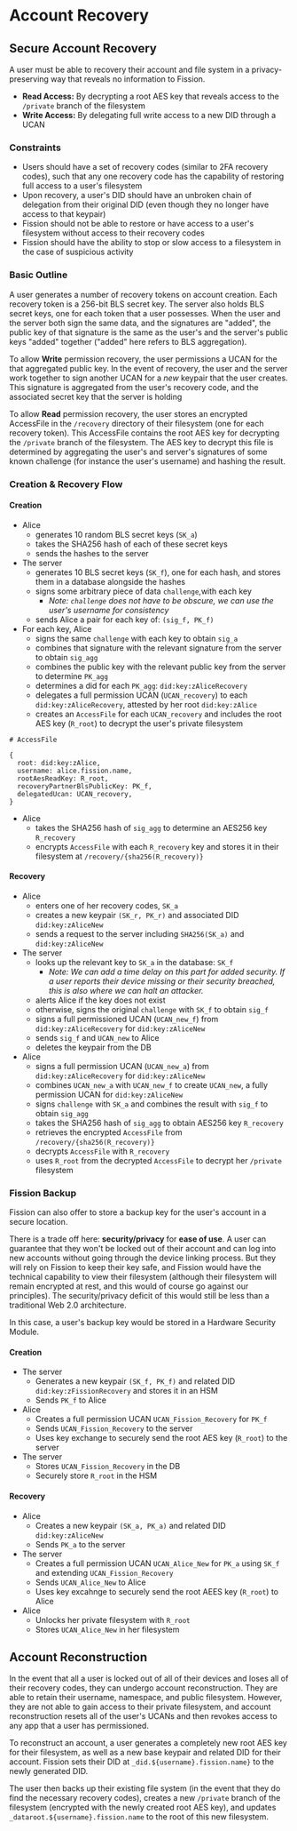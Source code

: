 # Account Recovery

## Secure Account Recovery

A user must be able to recovery their account and file system in a privacy-preserving way that reveals no information to Fission.  
- **Read Access:** By decrypting a root AES key that reveals access to the `/private` branch of the filesystem   
- **Write Access:** By delegating full write access to a new DID through a UCAN

### Constraints

* Users should have a set of recovery codes \(similar to 2FA recovery codes\), such that any one recovery code has the capability of restoring full access to a user's filesystem
* Upon recovery, a user's DID should have an unbroken chain of delegation from their original DID \(even though they no longer have access to that keypair\)
* Fission should not be able to restore or have access to a user's filesystem without access to their recovery codes
* Fission should have the ability to stop or slow access to a filesystem in the case of suspicious activity

### Basic Outline

A user generates a number of recovery tokens on account creation. Each recovery token is a 256-bit BLS secret key. The server also holds BLS secret keys, one for each token that a user possesses. When the user and the server both sign the same data, and the signatures are "added", the public key of that signature is the same as the user's and the server's public keys "added" together \("added" here refers to BLS aggregation\).

To allow **Write** permission recovery, the user permissions a UCAN for the that aggregated public key. In the event of recovery, the user and the server work together to sign another UCAN for a _new_ keypair that the user creates. This signature is aggregated from the user's recovery code, and the associated secret key that the server is holding

To allow **Read** permission recovery, the user stores an encrypted AccessFile in the `/recovery` directory of their filesystem \(one for each recovery token\). This AccessFile contains the root AES key for decrypting the `/private` branch of the filesystem. The AES key to decrypt this file is determined by aggregating the user's and server's signatures of some known challenge \(for instance the user's username\) and hashing the result.

### Creation & Recovery Flow

#### C**reation**

* Alice
  * generates 10 random BLS secret keys \(`SK_a`\)
  * takes the SHA256 hash of each of these secret keys
  * sends the hashes to the server
* The server
  * generates 10 BLS secret keys \(`SK_f`\), one for each hash, and stores them in a database alongside the hashes
  * signs some arbitrary piece of data `challenge`,with each key
    * _Note: `challenge` does not have to be obscure, we can use the user's username for consistency_
  * sends Alice a pair for each key of: `(sig_f, PK_f)` 
* For each key, Alice
  * signs the same `challenge` with each key to obtain `sig_a`
  * combines that signature with the relevant signature from the server to obtain `sig_agg`
  * combines the public key with the relevant public key from the server to determine `PK_agg`
  * determines a did for each `PK_agg`: `did:key:zAliceRecovery`
  * delegates a full permission UCAN \(`UCAN_recovery`\) to each `did:key:zAliceRecovery`, attested by her root  `did:key:zAlice` 
  * creates an `AccessFile` for each `UCAN_recovery` and includes the root AES key \(`R_root`\) to decrypt the user's private filesystem

```text
# AccessFile

{
  root: did:key:zAlice,
  username: alice.fission.name,
  rootAesReadKey: R_root,
  recoveryPartnerBlsPublicKey: PK_f,
  delegatedUcan: UCAN_recovery,
}
```

* Alice 
  * takes the SHA256 hash of `sig_agg` to determine an AES256 key `R_recovery` 
  *  encrypts `AccessFile` with each `R_recovery` key and stores it in their filesystem at `/recovery/{sha256(R_recovery)}`

#### **Recovery**

* Alice
  * enters one of her recovery codes, `SK_a` 
  * creates a new keypair `(SK_r, PK_r)` and associated DID `did:key:zAliceNew`
  * sends a request to the server including `SHA256(SK_a)` and `did:key:zAliceNew`
* The server 
  * looks up the relevant key to `SK_a` in the database: `SK_f` 
    * _Note: We can add a time delay on this part for added security. If a user reports their device missing or their security breached, this is also where we can halt an attacker._
  * alerts Alice if the key does not exist
  * otherwise, signs the original `challenge` with `SK_f` to obtain `sig_f`
  * signs a full permissioned UCAN \(`UCAN_new_f`\) from `did:key:zAliceRecovery` for `did:key:zAliceNew` 
  * sends `sig_f` and `UCAN_new` to Alice
  * deletes the keypair from the DB
* Alice
  * signs a full permission UCAN \(`UCAN_new_a`\) from `did:key:zAliceRecovery` for `did:key:zAliceNew` 
  * combines `UCAN_new_a` with `UCAN_new_f` to create `UCAN_new`, a fully permission UCAN for `did:key:zAliceNew`
  * signs `challenge` with `SK_a` and combines the result with `sig_f` to obtain `sig_agg` 
  * takes the SHA256 hash of `sig_agg` to obtain  AES256 key `R_recovery` 
  * retrieves the encrypted `AccessFile` from `/recovery/{sha256(R_recovery)}` 
  * decrypts `AccessFile` with `R_recovery` 
  * uses `R_root` from the decrypted `AccessFile` to decrypt her `/private` filesystem

### Fission Backup

Fission can also offer to store a backup key for the user's account in a secure location. 

There is a trade off here: **security/privacy** for **ease of use**. A user can guarantee that they won't be locked out of their account and can log into new accounts without going through the device linking process. But they will rely on Fission to keep their key safe, and Fission would have the technical capability to view their filesystem \(although their filesystem will remain encrypted at rest, and this would of course go against our principles\). The security/privacy deficit of this would still be less than a traditional Web 2.0 architecture. 

In this case, a user's backup key would be stored in a Hardware Security Module.

#### Creation

* The server
  * Generates a new keypair `(SK_f, PK_f)` and related DID `did:key:zFissionRecovery` and stores it in an HSM
  * Sends `PK_f` to Alice
* Alice
  * Creates a full permission UCAN `UCAN_Fission_Recovery` for `PK_f` 
  * Sends `UCAN_Fission_Recovery` to the server
  * Uses key exchange to securely send the root AES key \(`R_root`\) to the server
* The server
  * Stores `UCAN_Fission_Recovery` in the DB
  * Securely store `R_root` in the HSM

#### Recovery

* Alice
  * Creates a new keypair `(SK_a, PK_a)` and related DID `did:key:zAliceNew` 
  * Sends `PK_a` to the server
* The server
  * Creates a full permission UCAN `UCAN_Alice_New` for `PK_a` using `SK_f` and extending `UCAN_Fission_Recovery` 
  * Sends `UCAN_Alice_New` to Alice
  * Uses key excahnge to securely send the root AEES key \(`R_root`\) to Alice
* Alice
  * Unlocks her private filesystem with `R_root` 
  * Stores `UCAN_Alice_New` in her filesystem

## Account Reconstruction

In the event that all a user is locked out of all of their devices and loses all of their recovery codes, they can undergo account reconstruction. They are able to retain their username, namespace, and public filesystem. However, they are not able to gain access to their private filesystem, and account reconstruction resets all of the user's UCANs and then revokes access to any app that a user has permissioned.

To reconstruct an account, a user generates a completely new root AES key for their filesystem, as well as a new base keypair and related DID for their account. Fission sets their DID at `_did.${username}.fission.name}` to the newly generated DID.

The user then backs up their existing file system \(in the event that they do find the necessary recovery codes\), creates a new `/private` branch of the filesystem \(encrypted with the newly created root AES key\), and updates `_dataroot.${username}.fission.name` to the root of this new filesystem.

